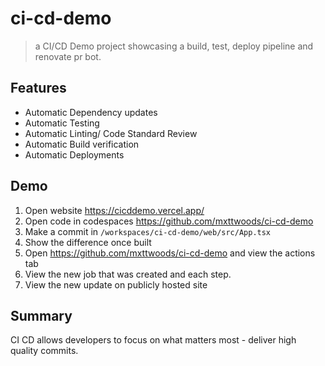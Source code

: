 # ci-cd-demo

> a CI/CD Demo project showcasing a build, test, deploy pipeline and renovate pr bot.

## Features

- Automatic Dependency updates
- Automatic Testing
- Automatic Linting/ Code Standard Review
- Automatic Build verification 
- Automatic Deployments

## Demo

1. Open website <https://cicddemo.vercel.app/>
2. Open code in codespaces <https://github.com/mxttwoods/ci-cd-demo>
2. Make a commit in `/workspaces/ci-cd-demo/web/src/App.tsx`
3. Show the difference once built
4. Open <https://github.com/mxttwoods/ci-cd-demo> and view the actions tab 
4. View the new job that was created and each step. 
5. View the new update on publicly hosted site

## Summary

CI CD allows developers to focus on what matters most - deliver high quality commits.